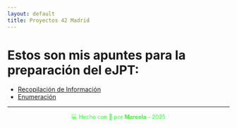 ```yaml
---
layout: default
title: Proyectos 42 Madrid
---
```


# Estos son mis apuntes para la preparación del eJPT:

- [Recopilación de Información](recopilacion_de_informacion)
- [Enumeración](enumeracion)

---

<div style="text-align:center; font-size: 0.9em; margint-top: 40px; color: #33ff33;">
    💻 Hecho con 💚 por <strong>Marcela</strong> - 2025
</div>
